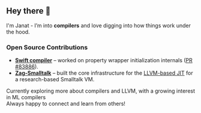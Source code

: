 ## Hey there 👾

I'm Janat - I’m into **compilers** and love digging into how things work under the hood. 

### Open Source Contributions
- **[Swift compiler](https://github.com/swiftlang/swift)** – worked on property wrapper initialization internals ([PR #83886](https://github.com/swiftlang/swift/pull/83886)).  
- **[Zag-Smalltalk](https://github.com/Zag-Research/Zag-Smalltalk)** – built the core infrastructure for the [LLVM-based JIT](https://github.com/Zag-Research/Zag-Smalltalk/commits/main/?author=janbaig) for a research-based Smalltalk VM.  

Currently exploring more about compilers and LLVM, with a growing interest in ML compilers <br>
Always happy to connect and learn from others!
